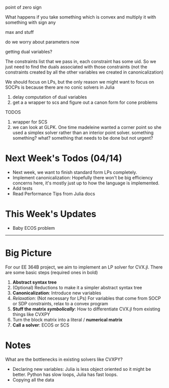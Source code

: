 point of zero sign

What happens if you take something which is convex and multiply it with something with sign any

max and stuff

do we worry about parameters now

getting dual variables?

The constraints list that we pass in, each constraint has some uid. So we just need to find the duals associated with those constraints (not the constraints created by all the other variables we created in canonicalization)

We should focus on LPs, but the only reason we might want to focus on SOCPs is because there are no conic solvers in Julia

1. delay computation of dual variables
2. get a a wrapper to scs and figure out a canon form for cone problems


TODOS
1. wrapper for SCS
2. we can look at GLPK. One time madeleine wanted a corner point so she used a simplex solver rather than an interior point solver. something something? what? something that needs to be done but not urgent?


# Next Week's Todos (04/14)

- Next week, we want to finish standard form LPs completely.
- Implement canonicalization: Hopefully there won't be big efficiency concerns here, it's mostly just up to how the language is implemented.
- Add tests
- Read Performance Tips from Julia docs

# This Week's Updates

- Baby ECOS problem

---

# Big Picture

For our EE 364B project, we aim to implement an LP solver for CVX.jl. There are some basic steps (required ones in bold)

1. **Abstract syntax tree**
2. (Optional) Reductions to make it a simpler abstract syntax tree
3. **Canonicalization**: Introduce new variables
4. _Relaxation_: (Not necessary for LPs) For variables that come from SOCP or SDP constraints, relax to a convex program
5. **Stuff the matrix _symbolically_**: How to differentiate CVX.jl from existing things like CVXPY
6. Turn the block matrix into a literal / **numerical matrix**
7. **Call a solver**: ECOS or SCS

# Notes

What are the bottlenecks in existing solvers like CVXPY?

- Declaring new variables: Julia is less object oriented so it might be better. Python has slow loops, Julia has fast loops.
- Copying all the data
